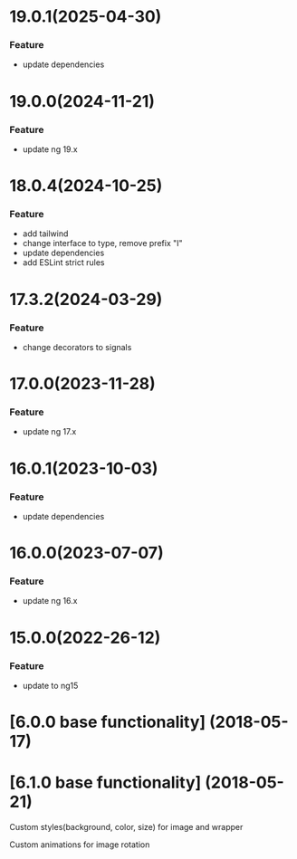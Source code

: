 # 19.0.1(2025-04-30)

### Feature

- update dependencies

# 19.0.0(2024-11-21)

### Feature

- update ng 19.x

# 18.0.4(2024-10-25)

### Feature

- add tailwind
- change interface to type, remove prefix "I"
- update dependencies
- add ESLint strict rules

# 17.3.2(2024-03-29)

### Feature

- change decorators to signals

<a name="17.0.0"></a>

# 17.0.0(2023-11-28)

### Feature

- update ng 17.x

<a name="17.0.0"></a>

# 16.0.1(2023-10-03)

### Feature

- update dependencies

# 16.0.0(2023-07-07)

### Feature

- update ng 16.x

<a name="16.0.0"></a>

# 15.0.0(2022-26-12)

### Feature

- update to ng15

<a name="15.0.0"></a>

<a name="6.0.0"></a>

# [6.0.0 base functionality] (2018-05-17)

<a name="6.1.0"></a>

# [6.1.0 base functionality] (2018-05-21)

<p>Custom styles(background, color, size) for image and wrapper</p>
<p>Custom animations for image rotation</p>
